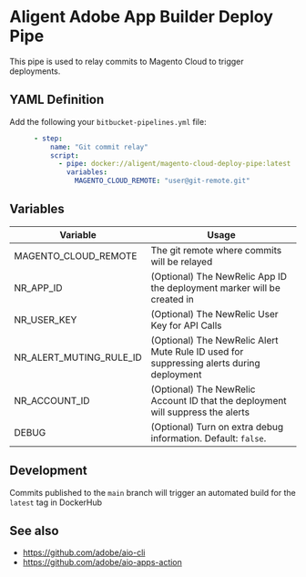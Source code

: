 # Aligent Adobe App Builder Deploy Pipe

This pipe is used to relay commits to Magento Cloud to trigger deployments.

## YAML Definition

Add the following your `bitbucket-pipelines.yml` file:

```yaml
      - step:
          name: "Git commit relay"
          script:
            - pipe: docker://aligent/magento-cloud-deploy-pipe:latest
              variables:
                MAGENTO_CLOUD_REMOTE: "user@git-remote.git"
```
## Variables

| Variable              | Usage                                                       |
| --------------------- | ----------------------------------------------------------- |
| MAGENTO_CLOUD_REMOTE      | The git remote where commits will be relayed|
| NR_APP_ID      | (Optional) The NewRelic App ID the deployment marker will be created in|
| NR_USER_KEY      | (Optional) The NewRelic User Key for API Calls |
| NR_ALERT_MUTING_RULE_ID      | (Optional) The NewRelic Alert Mute Rule ID used for suppressing alerts during deployment|
| NR_ACCOUNT_ID      | (Optional) The NewRelic Account ID that the deployment will suppress the alerts|
| DEBUG                 | (Optional) Turn on extra debug information. Default: `false`. |


## Development

Commits published to the `main` branch  will trigger an automated build for the `latest` tag in DockerHub

## See also

- https://github.com/adobe/aio-cli
- https://github.com/adobe/aio-apps-action
